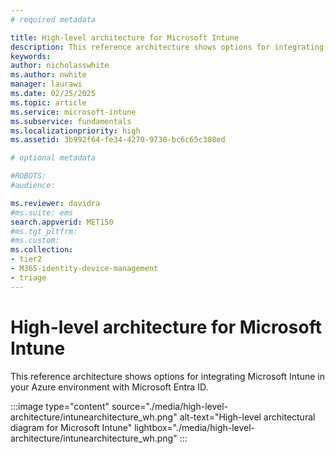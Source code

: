 ```yaml
---
# required metadata

title: High-level architecture for Microsoft Intune
description: This reference architecture shows options for integrating Microsoft Intune in your Azure environment with Microsoft Entra ID.
keywords:
author: nicholasswhite
ms.author: nwhite
manager: laurawi
ms.date: 02/25/2025
ms.topic: article
ms.service: microsoft-intune
ms.subservice: fundamentals
ms.localizationpriority: high
ms.assetid: 3b992f64-fe34-4270-9730-bc6c65c308ed

# optional metadata

#ROBOTS:
#audience:

ms.reviewer: davidra
#ms.suite: ems
search.appverid: MET150
#ms.tgt_pltfrm:
#ms.custom:
ms.collection:
- tier2
- M365-identity-device-management
- triage
---
```

# High-level architecture for Microsoft Intune
This reference architecture shows options for integrating Microsoft Intune in your Azure environment with Microsoft Entra ID.  

:::image type="content" source="./media/high-level-architecture/intunearchitecture_wh.png" alt-text="High-level architectural diagram for Microsoft Intune"  lightbox="./media/high-level-architecture/intunearchitecture_wh.png" :::

<!-- [Image with dark contrast](./media/intunearchitecture.svg) -->
